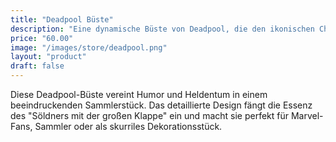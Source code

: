 ```yaml
---
title: "Deadpool Büste"
description: "Eine dynamische Büste von Deadpool, die den ikonischen Charme des Söldners zeigt."
price: "60.00"
image: "/images/store/deadpool.png"
layout: "product"
draft: false
---
```

Diese Deadpool-Büste vereint Humor und Heldentum in einem beeindruckenden Sammlerstück. Das detaillierte Design fängt die Essenz des "Söldners mit der großen Klappe" ein und macht sie perfekt für Marvel-Fans, Sammler oder als skurriles Dekorationsstück.
